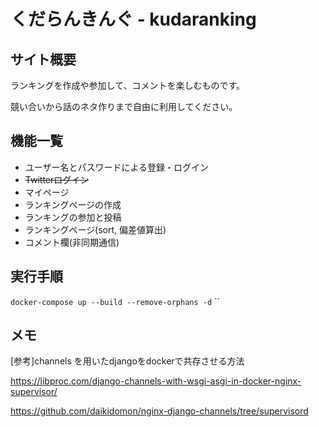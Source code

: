 # くだらんきんぐ - kudaranking
## サイト概要
ランキングを作成や参加して、コメントを楽しむものです。

競い合いから話のネタ作りまで自由に利用してください。

## 機能一覧
- ユーザー名とパスワードによる登録・ログイン
- ~~Twitterログイン~~
- マイページ
- ランキングページの作成
- ランキングの参加と投稿
- ランキングページ(sort, 偏差値算出)
- コメント欄(非同期通信)

## 実行手順
`docker-compose up --build --remove-orphans -d`
``

## メモ
[参考]channels を用いたdjangoをdockerで共存させる方法

https://libproc.com/django-channels-with-wsgi-asgi-in-docker-nginx-supervisor/

https://github.com/daikidomon/nginx-django-channels/tree/supervisord
